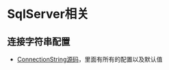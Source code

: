 # SqlServer相关

## 连接字符串配置

- [ConnectionString源码](https://github.com/dotnet/corefx/blob/master/src/System.Data.SqlClient/src/System/Data/SqlClient/SqlConnectionString.cs)，里面有所有的配置以及默认值